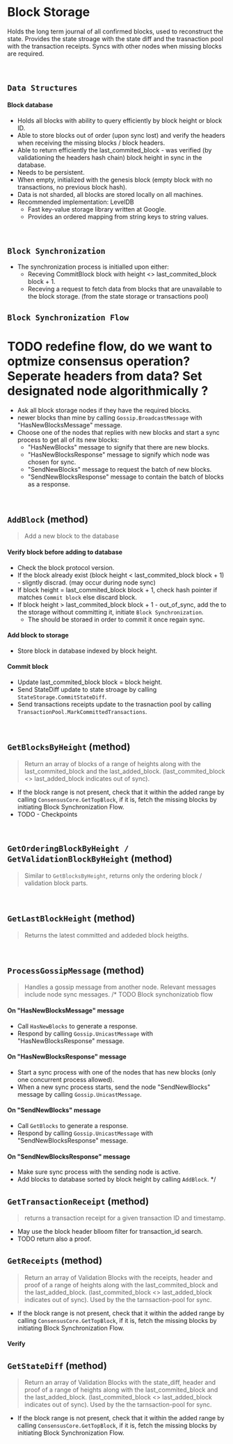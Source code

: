# Block Storage
Holds the long term journal of all confirmed blocks, used to reconstruct the state. 
Provides the state stroage with the state diff and the trasnaction pool with the transaction receipts.
Syncs with other nodes when missing blocks are required.

&nbsp;
## `Data Structures`

#### Block database
* Holds all blocks with ability to query efficiently by block height or block ID.
* Able to store blocks out of order (upon sync lost) and verify the headers when receiving the missing blocks / block headers.
* Able to return efficiently the last_commited_block - was verified (by validationing the headers hash chain) block height in sync in the database.
* Needs to be persistent.
* When empty, initialized with the genesis block (empty block with no transactions, no previous block hash).
* Data is not sharded, all blocks are stored locally on all machines.
* Recommended implementation: LevelDB
  * Fast key-value storage library written at Google.
  * Provides an ordered mapping from string keys to string values.

&nbsp;
## `Block Synchronization`

* The synchronization process is initialled upon either:
  * Receving CommitBlock block with height <> last_commited_block block + 1.
  * Receving a request to fetch data from blocks that are unavailable to the block storage. (from the state storage or transactions pool)

## `Block Synchronization Flow`
# TODO redefine flow, do we want to optmize consensus operation? Seperate headers from data? Set designated node algorithmically ?

* Ask all block storage nodes if they have the required blocks.
* newer blocks than mine by calling `Gossip.BroadcastMessage` with "HasNewBlocksMessage" message.
* Choose one of the nodes that replies with new blocks and start a sync process to get all of its new blocks:
  * "HasNewBlocks" message to signify that there are new blocks.
  * "HasNewBlocksResponse" message to signify which node was chosen for sync.
  * "SendNewBlocks" message to request the batch of new blocks.
  * "SendNewBlocksResponse" message to contain the batch of blocks as a response.

&nbsp;
## `AddBlock` (method)
> Add a new block to the database

#### Verify block before adding to database
* Check the block protocol version.
* If the block already exist (block height < last_commited_block block + 1) - sligntly discrad. (may occur during node sync)
* If block height = last_commited_block block + 1, check hash pointer if matches `Commit block` else discard block.
* If block height > last_commited_block block + 1 - out_of_sync, add the to the storage without committing it, initiate `Block Synchronization`.
  * The should be storaed in order to commit it once regain sync.

#### Add block to storage
* Store block in database indexed by block height.

#### Commit block 
* Update last_commited_block block = block height.
* Send StateDiff update to state stroage by calling `StateStorage.CommitStateDiff`.
* Send transactions receipts update to the trasnaction pool by calling `TransactionPool.MarkCommittedTransactions`.

&nbsp;
## `GetBlocksByHeight` (method)
> Return an array of blocks of a range of heights along with the last_commited_block and the last_added_block. (last_commited_block <> last_added_block indicates out of sync).
* If the block range is not present, check that it within the added range by calling `ConsensusCore.GetTopBlock`, if it is, fetch the missing blocks by initiating Block Synchronization Flow. 
* TODO - Checkpoints

&nbsp;
## `GetOrderingBlockByHeight / GetValidationBlockByHeight` (method)
> Similar to `GetBlocksByHeight`, returns only the ordering block / validation block parts.

&nbsp;
## `GetLastBlockHeight` (method)
> Returns the latest committed and addeded block heigths.

&nbsp;
## `ProcessGossipMessage` (method)
> Handles a gossip message from another node. Relevant messages include node sync messages.
/* TODO Block synchonizatiob flow
#### On "HasNewBlocksMessage" message
* Call `HasNewBlocks` to generate a response.
* Respond by calling `Gossip.UnicastMessage` with "HasNewBlocksResponse" message.

#### On "HasNewBlocksResponse" message
* Start a sync process with one of the nodes that has new blocks (only one concurrent process allowed).
* When a new sync process starts, send the node "SendNewBlocks" message by calling `Gossip.UnicastMessage`.

#### On "SendNewBlocks" message
* Call `GetBlocks` to generate a response.
* Respond by calling `Gossip.UnicastMessage` with "SendNewBlocksResponse" message.

#### On "SendNewBlocksResponse" message
* Make sure sync process with the sending node is active.
* Add blocks to database sorted by block height by calling `AddBlock`.
*/

## `GetTransactionReceipt` (method)
> returns a transaction receipt for a given transaction ID and timestamp.
* May use the block header blloom filter for transaction_id search.
* TODO return also a proof.

## `GetReceipts` (method)
> Return an array of Validation Blocks with the receipts, header and proof of a range of heights along with the last_commited_block and the last_added_block. (last_commited_block <> last_added_block indicates out of sync). Used by the the tarnsaction-pool for sync.
* If the block range is not present, check that it within the added range by calling `ConsensusCore.GetTopBlock`, if it is, fetch the missing blocks by initiating Block Synchronization Flow. 

#### Verify  

## `GetStateDiff` (method)
> Return an array of Validation Blocks with the state_diff, header and proof of a range of heights along with the last_commited_block and the last_added_block. (last_commited_block <> last_added_block indicates out of sync). Used by the the tarnsaction-pool for sync.
* If the block range is not present, check that it within the added range by calling `ConsensusCore.GetTopBlock`, if it is, fetch the missing blocks by initiating Block Synchronization Flow. 
